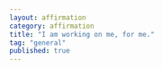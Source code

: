 ```yaml
---
layout: affirmation  
category: affirmation  
title: "I am working on me, for me."  
tag: "general"
published: true
---
```

